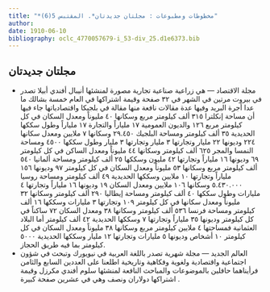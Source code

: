 ```yaml
---
title: "*مخطوطات ومطبوعات : مجلتان جديدتان*. المقتبس 5(6)"
author: 
date: 1910-06-10
bibliography: oclc_4770057679-i_53-div_25.d1e6373.bib
---
```




##  مجلتان جديدتان 



-  مجلة  الاقتصاد  — هي  زراعية صناعية تجارية مصورة  لمنشئها  أنيبال أفندي أبيلا  تصدر في  بيروت  مرتين في الشهر في  ٣٢  صفحة  وقيمة اشتراكها في العام  خمسة  بشالك  ما عدا أجرة البريد  وفيها عدة مقالات نافعة منها مقالة في بلجيكا واقتصادياتها جاء فيها أن مساحة إنكلترا  ٣١٥  ألف  كيلومتر مربع وسكانها  ٤٠  مليوناً ومعدل السكان في كل كيلومتر مربع  ١٢٦  والديون العمومية  ١٧  ملياراً والتجارة  ١٧  ملياراً وطول سككها الحديدية  ٣٥  ألف  كيلومتر ومساحة البلجيك  ٢٩.٤٥٠  وسكانها  ٧  ملايين ومعدل سكانها  ٢٢٤  وديونها  ٢٢  مليار وتجارتها  ٣  مليار وتجارتها  ٣  مليار وطول سككها  ٤٥٠٠  ومساحة النمسا والمجر  ٦٢٥   ألف  كيلومتر وسكانها  ٤٤  مليوناً ومعدل الساكن في كل كيلومتر  ٦٩  وديونها  ١٦  ملياراً وتجارتها  ٤٢  مليون وسككها  ٢٥  ألف  كيلومتر ومساحة ألمانيا  ٥٤٠  ألف  كيلومتر مربع وسكانها  ٥٣  مليوناً ومعدل السكان في كل كيلومتر  ٩٧  وديونها  ١٥٦  ملياراً وتجارتها  ١٠  ملايين وسككها الحديدية  ٤٩  ألف  كيلومتر ومساحة روسيا  ٥.٤٣٠.٠٠٠  وسكانها  ١٠٦  ملايين ومعدل السكان  ١٩  وديونها  ١٦  ملياراً وتجارتها  ٤  مليارات وطول سككها  ٤٠  ألف  كيلومتر ومساحة إيطاليا  ٢٩٠  ألف  كيلومتر وسكانها  ٣٢  مليوناً ومعدل سكانها في كل كيلومتر  ١٠٩  وتجارتها  ٣  مليارات وسككها  ١٦  ألف  كيلومتر ومساحة فرنسا  ٥٣٦  ألف  كيلومتر وسكانها  ٣٨  ومعدل السكان  ٧٢  ساكناً في كل كيلومتر وديونها  ٣٥  ملياراً وتجارتها  ٧  وسككها الحديدية  ٤٢  ألف  كيلومتر أما البلاد العثمانية فمساحتها  ٤  ملايين كيلومتر مربع وسكانها  ٣٨  مليوناً ومعدل السكان في كل كيلومتر  ١٠  أشخاص وديونها  ٥  مليارات وتجارتها  ١٢  مليار وسككها الحديدية  ٥٠٠٠  كيلومتر بما فيه طريق الحجاز. 
-  العالم الجديد  — مجلة شهرية تصدر باللغة العربية في  نيويورك  وتبحث في شؤون اجتماعية   واقتصادية ولغوية وفكاهية وتاريخية اطلعنا على  العددين السابع والثامن  فرأيناهما حافلين بالموضوعات والمباحث النافعة لمنشئها  سلوم أفندي مكرزل  وقيمة اشتراكها دولاران ونصف وهي في  عشرين  صفحة كبيرة  . 

